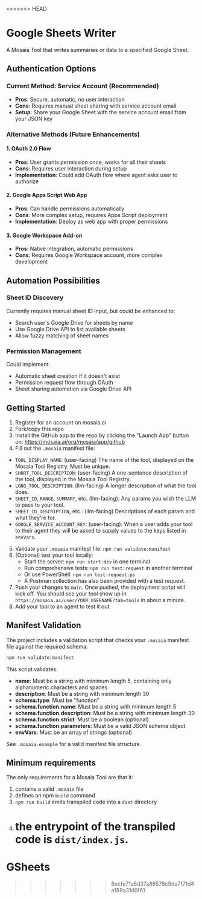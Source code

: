 <<<<<<< HEAD

# Google Sheets Writer

A Mosaia Tool that writes summaries or data to a specified Google Sheet.

## Authentication Options

### Current Method: Service Account (Recommended)

- **Pros**: Secure, automatic, no user interaction
- **Cons**: Requires manual sheet sharing with service account email
- **Setup**: Share your Google Sheet with the service account email from your JSON key

### Alternative Methods (Future Enhancements)

#### 1. OAuth 2.0 Flow

- **Pros**: User grants permission once, works for all their sheets
- **Cons**: Requires user interaction during setup
- **Implementation**: Could add OAuth flow where agent asks user to authorize

#### 2. Google Apps Script Web App

- **Pros**: Can handle permissions automatically
- **Cons**: More complex setup, requires Apps Script deployment
- **Implementation**: Deploy as web app with proper permissions

#### 3. Google Workspace Add-on

- **Pros**: Native integration, automatic permissions
- **Cons**: Requires Google Workspace account, more complex development

## Automation Possibilities

### Sheet ID Discovery

Currently requires manual sheet ID input, but could be enhanced to:

- Search user's Google Drive for sheets by name
- Use Google Drive API to list available sheets
- Allow fuzzy matching of sheet names

### Permission Management

Could implement:

- Automatic sheet creation if it doesn't exist
- Permission request flow through OAuth
- Sheet sharing automation via Google Drive API

## Getting Started

1. Register for an account on mosaia.ai
2. Fork/copy this repo
3. Install the GitHub app to the repo by clicking the "Launch App" button on: https://mosaia.ai/org/mosaia/app/github
4. Fill out the `.mosaia` manifest file:

- `TOOL_DISPLAY_NAME`: (user-facing) The name of the tool, displayed on the Mosaia Tool Registry. Must be unique.
- `SHORT_TOOL_DESCRIPTION`: (user-facing) A one-sentence description of the tool, displayed in the Mosaia Tool Registry.
- `LONG_TOOL_DESCRIPTION`: (llm-facing) A longer description of what the tool does.
- `SHEET_ID`, `RANGE`, `SUMMARY`, etc. (llm-facing): Any params you wish the LLM to pass to your tool.
- `SHEET_ID_DESCRIPTION`, etc.: (llm-facing) Descriptions of each param and what they're for.
- `GOOGLE_SERVICE_ACCOUNT_KEY`: (user-facing): When a user adds your tool to their agent they will be asked to supply values to the keys listed in `envVars`.

5. Validate your `.mosaia` manifest file: `npm run validate:manifest`
6. (Optional) test your tool locally:
   - Start the server: `npm run start:dev` in one terminal
   - Run comprehensive tests: `npm run test:request` in another terminal
   - Or use PowerShell: `npm run test:request:ps`
   - A Postman collection has also been provided with a test request.
7. Push your changes to `main`. Once pushed, the deployment script will kick off. You should see your tool show up in `https://mosaia.ai/user/YOUR_USERNAME?tab=tools` in about a minute.
8. Add your tool to an agent to test it out.

## Manifest Validation

The project includes a validation script that checks your `.mosaia` manifest file against the required schema:

```bash
npm run validate:manifest
```

This script validates:

- **name**: Must be a string with minimum length 5, containing only alphanumeric characters and spaces
- **description**: Must be a string with minimum length 30
- **schema.type**: Must be "function"
- **schema.function.name**: Must be a string with minimum length 5
- **schema.function.description**: Must be a string with minimum length 30
- **schema.function.strict**: Must be a boolean (optional)
- **schema.function.parameters**: Must be a valid JSON schema object
- **envVars**: Must be an array of strings (optional)

See `.mosaia.example` for a valid manifest file structure.

## Minimum requirements

The only requirements for a Mosaia Tool are that it:

1. contains a valid `.mosaia` file
2. defines an npm `build` command
3. `npm run build` emits transpiled code into a `dist` directory
4. # the entrypoint of the transpiled code is `dist/index.js`.

# GSheets

> > > > > > > 6ecfe71a6d37a86578c9da7f71d4a188a31d0f61
